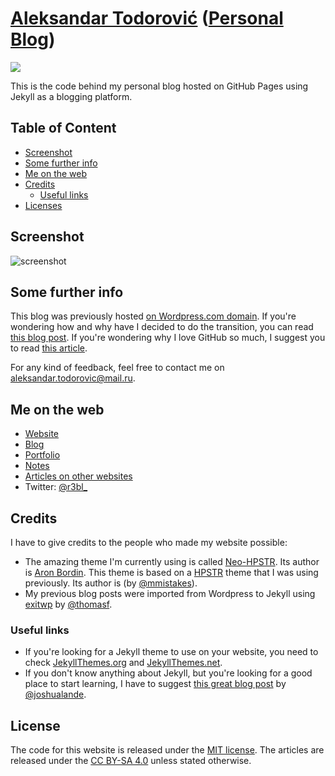 # [Aleksandar Todorović](https://r3bl.me) ([Personal Blog](https://blog.r3bl.me))

<a class="display: block; margin-left: auto; margin-right: auto;" href="https://raw.githubusercontent.com/r3bl/r3bl.github.io/master/images/something.png"><img src="https://raw.githubusercontent.com/r3bl/r3bl.github.io/master/images/something.png"></a>

This is the code behind my personal blog hosted on GitHub Pages using Jekyll as a blogging platform.

## Table of Content

- [Screenshot](#screenshot)
- [Some further info](#some-further-info)
- [Me on the web](#me-on-the-web)
- [Credits](#credits)
    - [Useful links](#useful-links)
- [Licenses](#licenses)

## Screenshot

![screenshot](https://raw.githubusercontent.com/r3bl/r3bl.github.io/master/images/screenshot.png)

## Some further info

This blog was previously hosted [on Wordpress.com domain](https://aleksandartodorovic.wordpress.com/). If you're wondering how and why have I decided to do the transition, you can read  [this blog post](https://blog.r3bl.me/en/why-switching-to-github-and-jekyll/). If you're wondering why I love GitHub so much, I suggest you to read [this article](http://opensource.com/life/15/2/beginners-guide-github).

For any kind of feedback, feel free to contact me on [aleksandar.todorovic@mail.ru](aleksandar.todorovic@mail.ru).

## Me on the web

* [Website](https://r3bl.me/)
* [Blog](https://blog.r3bl.me/)
* [Portfolio](https://r3bl.me/en/portfolio)
* [Notes](https://github.com/aleksandar-todorovic/notes/)
* [Articles on other websites](http://r3bl.me)
* Twitter: [@r3bl_](https://twitter.com/r3bl_)

## Credits

I have to give credits to the people who made my website possible:

* The amazing theme I'm currently using is called [Neo-HPSTR](https://github.com/aron-bordin/neo-hpstr-jekyll-theme). Its author is [Aron Bordin](http://aronbordin.com/). This theme is based on a [HPSTR](https://mmistakes.github.io/hpstr-jekyll-theme/) theme that I was using previously. Its author is (by [@mmistakes](https://github.com/mmistakes)).
* My previous blog posts were imported from Wordpress to Jekyll using [exitwp](https://github.com/thomasf/exitwp) by [@thomasf](https://github.com/thomasf).

### Useful links

* If you're looking for a Jekyll theme to use on your website, you need to check [JekyllThemes.org](http://jekyllthemes.org/) and [JekyllThemes.net](http://jekyllthemes.net).
* If you don't know anything about Jekyll, but you're looking for a good place to start learning, I have to suggest [this great blog post](http://joshualande.com/jekyll-github-pages-poole/) by [@joshualande](https://github.com/joshualande).

## License

The code for this website is released under the [MIT license](/LICENSE). The articles are released under the [CC BY-SA 4.0](http://creativecommons.org/licenses/by-sa/4.0/) unless stated otherwise.
